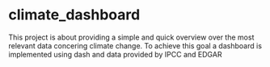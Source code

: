 # climate_dashboard
This project is about providing a simple and quick overview over the most relevant data concering climate change. 
To achieve this goal a dashboard is implemented using dash and data provided by IPCC and EDGAR
